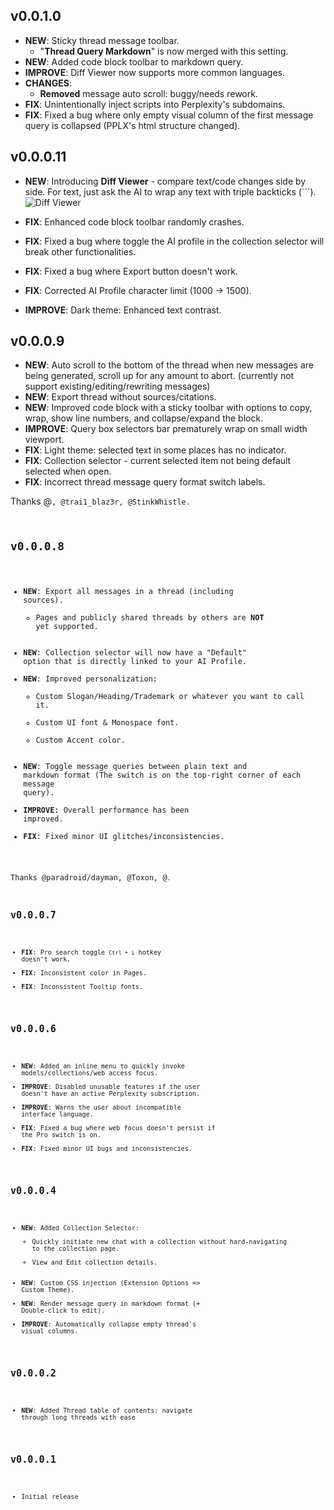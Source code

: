 ## v0.0.1.0

- **NEW**: Sticky thread message toolbar.
    - "**Thread Query Markdown**" is now merged with this setting.
- **NEW**: Added code block toolbar to markdown query.
- **IMPROVE**: Diff Viewer now supports more common languages.
- **CHANGES**:
    - **Removed** message auto scroll: buggy/needs rework.
- **FIX**: Unintentionally inject scripts into Perplexity's subdomains.
- **FIX**: Fixed a bug where only empty visual column of the first message query is collapsed (PPLX's html structure changed).

## v0.0.0.11

- **NEW**: Introducing **Diff Viewer** - compare text/code changes side by side. For text, just ask the AI to wrap any text with triple backticks (\`\`\`).
    ![Diff Viewer](https://i.imgur.com/wr6kTtW.png)

- **FIX**: Enhanced code block toolbar randomly crashes.
- **FIX**: Fixed a bug where toggle the AI profile in the collection selector will break other functionalities.
- **FIX**: Fixed a bug where Export button doesn't work.
- **FIX**: Corrected AI Profile character limit (1000 -> 1500).
- **IMPROVE**: Dark theme: Enhanced text contrast.

## v0.0.0.9

- **NEW**: Auto scroll to the bottom of the thread when new messages are being generated, scroll up for any amount to abort. (currently not support existing/editing/rewriting messages)
- **NEW**: Export thread without sources/citations.
- **NEW**: Improved code block with a sticky toolbar with options to copy, wrap, show line numbers, and collapse/expand the block.
- **IMPROVE**: Query box selectors bar prematurely wrap on small width viewport.
- **FIX**: Light theme: selected text in some places has no indicator.
- **FIX**: Collection selector - current selected item not being default selected when open.
- **FIX**: Incorrect thread message query format switch labels.

Thanks @<Code/>, @trai1_blaz3r, @StinkWhistle.

## v0.0.0.8

- **NEW**: Export all messages in a thread (including sources).
    - Pages and publicly shared threads by others are **NOT** yet supported.
- **NEW**: Collection selector will now have a "Default" option that is directly linked to your AI Profile.
- **NEW**: Improved personalization:
    - Custom Slogan/Heading/Trademark or whatever you want to call it.
    - Custom UI font & Monospace font.
    - Custom Accent color.
- **NEW**: Toggle message queries between plain text and markdown format (The switch is on the top-right corner of each message query).
- **IMPROVE**: Overall performance has been improved.
- **FIX**: Fixed minor UI glitches/inconsistencies.

Thanks @paradroid/dayman, @Toxon, @<Code/>.

## v0.0.0.7

- **FIX**: Pro search toggle `Ctrl + i` hotkey doesn't work.
- **FIX**: Inconsistent color in Pages.
- **FIX**: Inconsistent Tooltip fonts.

## v0.0.0.6

- **NEW**: Added an inline menu to quickly invoke models/collections/web access focus.
- **IMPROVE**: Disabled unusable features if the user doesn't have an active Perplexity subscription.
- **IMPROVE**: Warns the user about incompatible interface language.
- **FIX**: Fixed a bug where web focus doesn't persist if the Pro switch is on.
- **FIX**: Fixed minor UI bugs and inconsistencies.

## v0.0.0.4

- **NEW**: Added Collection Selector:
    - Quickly initiate new chat with a collection without hard-navigating to the collection page.
    - View and Edit collection details.
- **NEW**: Custom CSS injection (Extension Options => Custom Theme).
- **NEW**: Render message query in markdown format (+ Double-click to edit).
- **IMPROVE**: Automatically collapse empty thread's visual columns.

## v0.0.0.2

- **NEW**: Added Thread table of contents: navigate through long threads with ease

## v0.0.0.1

- Initial release
